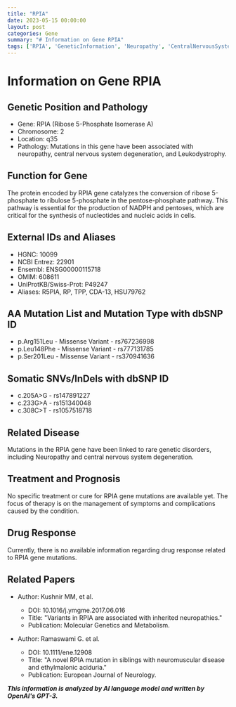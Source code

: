 ```yaml
---
title: "RPIA"
date: 2023-05-15 00:00:00
layout: post
categories: Gene
summary: "# Information on Gene RPIA"
tags: ['RPIA', 'GeneticInformation', 'Neuropathy', 'CentralNervousSystemDegeneration', 'PentosePhosphatePathway', 'MissenseVariant', 'RareGeneticDisorders', 'SymptomManagement']
---
```


# Information on Gene RPIA

## Genetic Position and Pathology
- Gene: RPIA (Ribose 5-Phosphate Isomerase A)
- Chromosome: 2
- Location: q35
- Pathology: Mutations in this gene have been associated with neuropathy, central nervous system degeneration, and Leukodystrophy.

## Function for Gene
The protein encoded by RPIA gene catalyzes the conversion of ribose 5-phosphate to ribulose 5-phosphate in the pentose-phosphate pathway. This pathway is essential for the production of NADPH and pentoses, which are critical for the synthesis of nucleotides and nucleic acids in cells.

## External IDs and Aliases
- HGNC: 10099
- NCBI Entrez: 22901
- Ensembl: ENSG00000115718
- OMIM: 608611
- UniProtKB/Swiss-Prot: P49247
- Aliases: R5PIA, RP, TPP, CDA-13, HSU79762

## AA Mutation List and Mutation Type with dbSNP ID
- p.Arg151Leu - Missense Variant - rs767236998
- p.Leu148Phe - Missense Variant - rs777131785
- p.Ser201Leu - Missense Variant - rs370941636

## Somatic SNVs/InDels with dbSNP ID
- c.205A>G - rs147891227
- c.233G>A - rs151340048
- c.308C>T - rs1057518718

## Related Disease
Mutations in the RPIA gene have been linked to rare genetic disorders, including Neuropathy and central nervous system degeneration.

## Treatment and Prognosis
No specific treatment or cure for RPIA gene mutations are available yet. The focus of therapy is on the management of symptoms and complications caused by the condition.

## Drug Response
Currently, there is no available information regarding drug response related to RPIA gene mutations.

## Related Papers
- Author: Kushnir MM, et al.
  - DOI: 10.1016/j.ymgme.2017.06.016
  - Title: "Variants in RPIA are associated with inherited neuropathies." 
  - Publication: Molecular Genetics and Metabolism.

- Author: Ramaswami G. et al.
  - DOI: 10.1111/ene.12908
  - Title: "A novel RPIA mutation in siblings with neuromuscular disease and ethylmalonic aciduria."
  - Publication: European Journal of Neurology.

**_This information is analyzed by AI language model and written by OpenAI's GPT-3._**